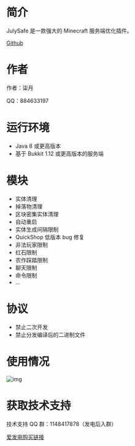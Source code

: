 # 简介

JulySafe 是一款强大的 Minecraft 服务端优化插件。

[Github](https://github.com/julyss2019/JulySafe)

# 作者

作者：柒月

QQ：884633197

# 运行环境

* Java 8 或更高版本
* 基于 Bukkit 1.12 或更高版本的服务端

# 模块

* 实体清理
* 掉落物清理
* 区块密集实体清理
* 自动重启
* 实体生成间隔限制
* QuickShop 低版本 bug 修复
* 非法玩家限制
* 红石限制
* 农作踩踏限制
* 聊天限制
* 命令限制
* ...

# 协议

* 禁止二次开发
* 禁止分发编译后的二进制文件

# 使用情况

![img](https://bstats.org/signatures/bukkit/JulySafe.svg)

# 获取技术支持

技术支持 QQ 群：1148417878（发电后入群）

[爱发电购买链接](https://afdian.net/@july_ss)

